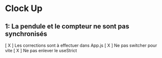 # Clock Up

## 1: La pendule et le compteur ne sont pas synchronisés

[ X ] Les corrections sont à effectuer dans App.js
[ X ] Ne pas switcher pour vite
[ X ] Ne pas enlever le useStrict